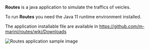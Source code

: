 **Routes** is a java application to  simulate the traffics of veicles.

To run **Routes** you need the Java 11 runtime environment installed.

The application installable file are available in https://github.com/m-marini/routes/wiki/Downloads

![Routes application sample image](https://raw.github.com/m-marini/routes/master/images/routes-sample.png)
